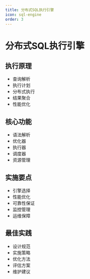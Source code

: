 ```yaml
---
title: 分布式SQL执行引擎
icon: sql-engine
order: 3
---
```


# 分布式SQL执行引擎

## 执行原理
- 查询解析
- 执行计划
- 分布式执行
- 结果聚合
- 性能优化

## 核心功能
- 语法解析
- 优化器
- 执行器
- 调度器
- 资源管理

## 实施要点
- 引擎选择
- 性能优化
- 可靠性保证
- 监控管理
- 运维保障

## 最佳实践
- 设计规范
- 实施策略
- 优化方法
- 评估方案
- 维护建议
